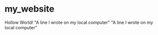 # my_website
Hollow World!
"A line I wrote on my local computer" 
"A line I wrote on my local computer" 

